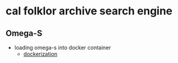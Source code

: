 # cal folklor archive search engine

## Omega-S

- loading omega-s into docker container
    - [dockerization](dockerization.md)
